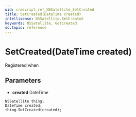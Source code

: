 ```yaml
---
uid: crmscript_ref_NSSatellite_SetCreated
title: SetCreated(DateTime created)
intellisense: NSSatellite.SetCreated
keywords: NSSatellite, GetCreated
so.topic: reference
---
```


# SetCreated(DateTime created)

Registered when

## Parameters

* **created** DateTime

```crmscript
NSSatellite thing;
DateTime created;
thing.SetCreated(created);
```

